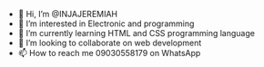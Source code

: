 - 👋 Hi, I’m @INJAJEREMIAH
- 👀 I’m interested in Electronic and programming
- 🌱 I’m currently learning HTML and CSS programming language
- 💞️ I’m looking to collaborate on web development
- 📫 How to reach me 09030558179 on WhatsApp

<!---
INJAJEREMIAH/INJAJEREMIAH is a ✨ special ✨ repository because its `README.md` (this file) appears on your GitHub profile.
You can click the Preview link to take a look at your changes.
--->

